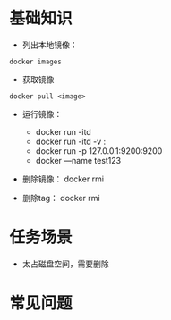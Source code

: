 # 基础知识
* 列出本地镜像：
```
docker images
```


* 获取镜像
```
docker pull <image>
```

* 运行镜像：
    - docker run -itd <image>
    - docker run -itd -v <local>:<container> <image>
    - docker run -p 127.0.0.1:9200:9200 <image> <cmd>
    - docker —name test123 <image>

* 删除镜像：
docker rmi <image>

* 删除tag：
docker rmi <image id>


# 任务场景
* 太占磁盘空间，需要删除

# 常见问题